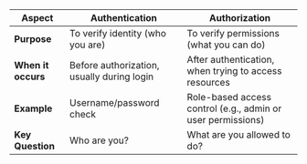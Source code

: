| Aspect              | Authentication                        | Authorization                     |
|---------------------|----------------------------------------|------------------------------------|
| **Purpose**          | To verify identity (who you are)       | To verify permissions (what you can do) |
| **When it occurs**   | Before authorization, usually during login | After authentication, when trying to access resources |
| **Example**          | Username/password check               | Role-based access control (e.g., admin or user permissions) |
| **Key Question**     | Who are you?                           | What are you allowed to do?        |
